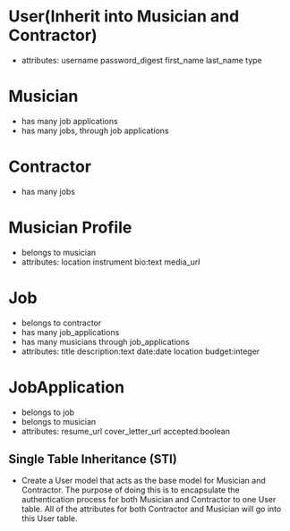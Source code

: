 # User(Inherit into Musician and Contractor)
- attributes: username password_digest first_name last_name type

# Musician
- has many job applications
- has many jobs, through job applications

# Contractor
- has many jobs

# Musician Profile
- belongs to musician
- attributes: location instrument bio:text media_url

# Job
- belongs to contractor
- has many job_applications
- has many musicians through job_applications
- attributes: title description:text date:date location budget:integer


# JobApplication
- belongs to job
- belongs to musician
- attributes: resume_url cover_letter_url accepted:boolean



## Single Table Inheritance (STI)

- Create a User model that acts as the base model for Musician and Contractor. The purpose of doing this is to encapsulate the authentication process for both Musician and Contractor to one User table. All of the attributes for both Contractor and Musician will go into this User table.

